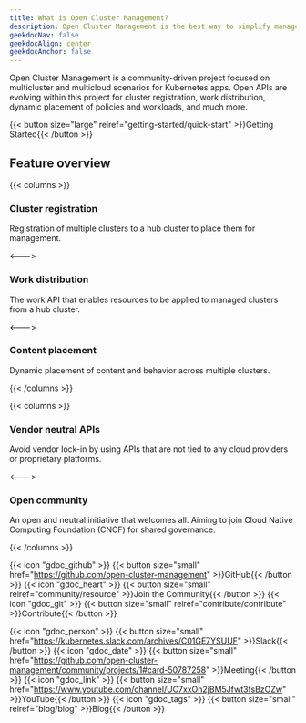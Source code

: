 ```yaml
---
title: What is Open Cluster Management?
description: Open Cluster Management is the best way to simplify management of multiple Kubernetes clusters.
geekdocNav: false
geekdocAlign: center
geekdocAnchor: false
---
```


Open Cluster Management is a community-driven project focused on multicluster and multicloud scenarios for Kubernetes apps. Open APIs are evolving within this project for cluster registration, work distribution, dynamic placement of policies and workloads, and much more.

{{< button size="large" relref="getting-started/quick-start" >}}Getting Started{{< /button >}}

## Feature overview

{{< columns >}}

### Cluster registration

Registration of multiple clusters to a hub cluster to place them for management.

<--->

### Work distribution

The work API that enables resources to be applied to managed clusters from a hub cluster.

<--->

### Content placement

Dynamic placement of content and behavior across multiple clusters.

{{< /columns >}}

{{< columns >}}

### Vendor neutral APIs

Avoid vendor lock-in by using APIs that are not tied to any cloud providers or proprietary platforms.

<--->

### Open community

An open and neutral initiative that welcomes all. Aiming to join Cloud Native Computing Foundation (CNCF) for shared governance.

{{< /columns >}}

{{< icon "gdoc_github" >}} {{< button size="small" href="https://github.com/open-cluster-management" >}}GitHub{{< /button >}}
{{< icon "gdoc_heart" >}} {{< button size="small" relref="community/resource" >}}Join the Community{{< /button >}}
{{< icon "gdoc_git" >}} {{< button size="small" relref="contribute/contribute" >}}Contribute{{< /button >}}

{{< icon "gdoc_person" >}} {{< button size="small" href="https://kubernetes.slack.com/archives/C01GE7YSUUF" >}}Slack{{< /button >}}
{{< icon "gdoc_date" >}} {{< button size="small" href="https://github.com/open-cluster-management/community/projects/1#card-50787258" >}}Meeting{{< /button >}}
{{< icon "gdoc_link" >}} {{< button size="small" href="https://www.youtube.com/channel/UC7xxOh2jBM5Jfwt3fsBzOZw" >}}YouTube{{< /button >}}
{{< icon "gdoc_tags" >}} {{< button size="small" relref="blog/blog" >}}Blog{{< /button >}}